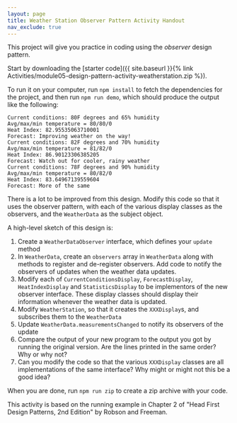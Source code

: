```yaml
---
layout: page
title: Weather Station Observer Pattern Activity Handout
nav_exclude: true
---
```


This project will give you practice in coding using the *observer* design pattern. 

Start by downloading the 
[starter code]({{ site.baseurl }}{% link Activities/module05-design-pattern-activity-weatherstation.zip %}).

To run it on your computer, run `npm install` to fetch the dependencies for the project, and then run `npm run demo`, which should produce the output like the following:
```
Current conditions: 80F degrees and 65% humidity
Avg/max/min temperature = 80/80/0
Heat Index: 82.95535063710001
Forecast: Improving weather on the way!
Current conditions: 82F degrees and 70% humidity
Avg/max/min temperature = 81/82/0
Heat Index: 86.90123306385205
Forecast: Watch out for cooler, rainy weather
Current conditions: 78F degrees and 90% humidity
Avg/max/min temperature = 80/82/0
Heat Index: 83.64967139559604
Forecast: More of the same
```

There is a lot to be improved from this design. Modify this code so that it uses the observer pattern, with each of the various display classes as
the observers, and the `WeatherData` as the subject object.

A high-level sketch of this design is:
1. Create a `WeatherDataObserver` interface, which defines your `update` method
2. In `WeatherData`, create an `observers` array in `WeatherData` along with methods to register and de-register observers. Add code to notify the observers of updates when the weather data updates.
3. Modify each of `CurrentConditionsDisplay`, `ForecastDisplay`, `HeatIndexDisplay` and `StatisticsDisplay` to be implementors of the new observer interface. These display classes should display their information whenever the weather data is updated.
4. Modify `WeatherStation`, so that it creates the `XXXDisplay`s, and subscribes them to the `WeatherData`
5. Update `WeatherData.measurementsChanged` to notify its observers of the update
6. Compare the output of your new program to the output you got by running the original version.  Are the lines printed in the same order?  Why or why not?
7. Can you modify the code so that the various `XXXDisplay` classes are all implementations of the same interface?  Why might or might not this be a good idea?

When you are done, run `npm run zip`  to create a zip archive with your code. 

This activity is based on the running example in Chapter 2 of "Head First Design Patterns, 2nd Edition" by Robson and Freeman.
